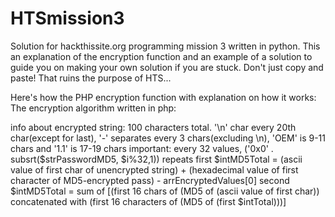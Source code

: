 HTSmission3
===========

Solution for hackthissite.org programming mission 3 written in python. This an explanation of the encryption function and an example of a solution to guide you on making your own solution if you are stuck.
Don't just copy and paste! That ruins the purpose of HTS...

Here's how the PHP encryption function with explanation on how it works:
The encryption algorithm written in php:
<?php

//------------------------------------------------------------------------------------
function evalCrossTotal($strMD5) 
{
  $intTotal = 0;
  $arrMD5Chars = str_split($strMD5, 1); //put characters into array
  foreach ($arrMD5Chars as $value) 
  {
    $intTotal += '0x0'.$value; //turn char to hexadecimal value and add it to $intTotal
  }
  return $intTotal;
}//-----------------------------------------------------------------------------------


//------------------------------------------------------------------------------------
function encryptString($strString, $strPassword)
{
// $strString is the content of the entire file with serials, $strPassword is not known and this is what we brute force
  $strPasswordMD5 = md5($strPassword); //Encrypt password with md5
  $intMD5Total = evalCrossTotal($strPasswordMD5); //$intMD5Total is the hexadecimal sum of the MD5 Encrypted password
  $arrEncryptedValues = array();
  $intStrlen = strlen($strString);
  for ($i=0; $i<$intStrlen; $i++)
  {
    $arrEncryptedValues[] =  ord(substr($strString, $i, 1))                   // ascii value of the $ith char in strString(the unencrypted serials)
                                     +  ('0x0' . substr($strPasswordMD5, $i%32, 1))   // + hexadecimal value of MD5-encrypted password character(repeats every 32 loops)
                                     -  $intMD5Total;                                 // - hexadecimal sum of the MD5-encrypted password for first loop, previous intMD5Total for the rest
    $intMD5Total = evalCrossTotal(substr(md5(substr($strString,0,$i+1)), 0, 16) // this is better explain through a series of steps: 1) take the first i+1 characters of StrString 2)get MD5 hash of those characters 3) take first 16 characters of the hash 4) get the MD5 hash of $intTotal 5)take first 16 characters of this hash 6) add the two 16 character substrings together 7) send this to evalCrossTotal
                                     .  substr(md5($intMD5Total), 0, 16));                //$intMD5Total is now equal to sum of the first 16 characters o
  }
  return implode(' ' , $arrEncryptedValues);                                      //turn array into one long string with spaces in between each value
}//-----------------------------------------------------------------------------------

?> 
info about encrypted string: 100 characters total. '\n' char every 20th char(except for last), '-' separates every 3 chars(excluding \n), 'OEM' is 9-11 chars and '1.1' is 17-19 chars
important: every 32 values, ('0x0' . subsrt($strPasswordMD5, $i%32,1)) repeats
first $intMD5Total = (ascii value of first char of unencrypted string) + (hexadecimal value of first character of MD5-encrypted pass) - arrEncryptedValues[0]
second $intMD5Total = sum of [(first 16 chars of (MD5 of (ascii value of first char))  concatenated with (first 16 characters of (MD5 of (first $intTotal)))]
